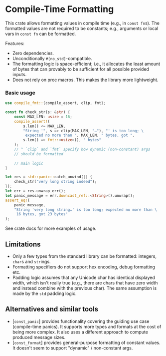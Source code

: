 # Compile-Time Formatting

This crate allows formatting values in compile time (e.g., in `const fn`s). The formatted values
are not required to be constants; e.g., arguments or local vars in `const fn` can be formatted.

Features:

- Zero dependencies.
- Unconditionally `#[no_std]`-compatible.
- The formatting logic is space-efficient; i.e., it allocates the least amount of bytes
  that can provably to be sufficient for all possible provided inputs.
- Does not rely on proc macros. This makes the library more lightweight.


### Basic usage

```rust
use compile_fmt::{compile_assert, clip, fmt};

const fn check_str(s: &str) {
    const MAX_LEN: usize = 16;
    compile_assert!(
        s.len() <= MAX_LEN,
        "String '", s => clip(MAX_LEN, "…"), "' is too long; \
         expected no more than ", MAX_LEN, " bytes, got ",
        s.len() => fmt::<usize>(), " bytes"
    );
    // ^ `clip` and `fmt` specify how dynamic (non-constant) args
    // should be formatted
  
    // main logic
}

let res = std::panic::catch_unwind(|| {
    check_str("very long string indeed");
});
let err = res.unwrap_err();
let panic_message = err.downcast_ref::<String>().unwrap();
assert_eq!(
    panic_message,
    "String 'very long string…' is too long; expected no more than \
     16 bytes, got 23 bytes"
);
```

See crate docs for more examples of usage.

## Limitations

- Only a few types from the standard library can be formatted: integers, `char`s and `str`ings.
- Formatting specifiers do not support hex encoding, debug formatting etc.
- Padding logic assumes that any Unicode char has identical displayed width, which isn't really
  true (e.g., there are chars that have zero width and instead combine with the previous char).
  The same assumption is made by the `std` padding logic.

## Alternatives and similar tools

- [`const_panic`] provides functionality covering the guiding use case (compile-time panics).
  It supports more types and formats at the cost of being more complex. It also uses a different
  approach to compute produced message sizes.
- [`const_format`] provides general-purpose formatting of constant values. It doesn't seem to support
  "dynamic" / non-constant args.
